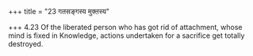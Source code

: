 +++
title = "23 गतसङ्गस्य मुक्तस्य"

+++
4.23 Of the liberated person who has got rid of attachment, whose mind
is fixed in Knowledge, actions undertaken for a sacrifice get totally
destroyed.
